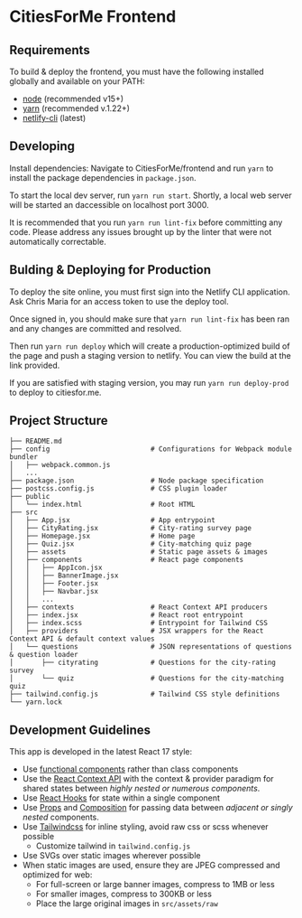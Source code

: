 # CitiesForMe Frontend
## Requirements
To build & deploy the frontend, you must have the following installed globally 
and available on your PATH:
- [node](https://nodejs.org/en/) (recommended v15+)
- [yarn](https://www.npmjs.com/package/yarn) (recommended v.1.22+)
- [netlify-cli](https://www.npmjs.com/package/netlify-cli) (latest)

## Developing
Install dependencies: Navigate to CitiesForMe/frontend and run `yarn` to install
the package dependencies in `package.json`.

To start the local dev server, run `yarn run start`. Shortly, a local web server
will be started an daccessible on localhost port 3000.

It is recommended that you run `yarn run lint-fix` before committing any code. 
Please address any issues brought up by the linter that were not automatically
correctable.

## Bulding & Deploying for Production
To deploy the site online, you must first sign into the Netlify CLI application.
Ask Chris Maria for an access token to use the deploy tool.

Once signed in, you should make sure that `yarn run lint-fix` has been ran and 
any changes are committed and resolved.

Then run `yarn run deploy` which will create a production-optimized build of the
page and push a staging version to netlify. You can view the build at the link 
provided.

If you are satisfied with staging version, you may run `yarn run deploy-prod` to
 deploy to citiesfor.me.

## Project Structure
```
├── README.md
├── config                         # Configurations for Webpack module bundler
│   ├── webpack.common.js
│   ...
├── package.json                   # Node package specification
├── postcss.config.js              # CSS plugin loader
├── public
│   └── index.html                 # Root HTML
├── src
│   ├── App.jsx                    # App entrypoint
│   ├── CityRating.jsx             # City-rating survey page
│   ├── Homepage.jsx               # Home page
│   ├── Quiz.jsx                   # City-matching quiz page
│   ├── assets                     # Static page assets & images
│   ├── components                 # React page components
│   │   ├── AppIcon.jsx
│   │   ├── BannerImage.jsx
│   │   ├── Footer.jsx
│   │   ├── Navbar.jsx
│   │   ...
│   ├── contexts                   # React Context API producers
│   ├── index.jsx                  # React root entrypoint
│   ├── index.scss                 # Entrypoint for Tailwind CSS
│   ├── providers                  # JSX wrappers for the React Context API & default context values
│   └── questions                  # JSON representations of questions & question loader
│       ├── cityrating             # Questions for the city-rating survey
│       └── quiz                   # Questions for the city-matching quiz
├── tailwind.config.js             # Tailwind CSS style definitions
└── yarn.lock
```
## Development Guidelines
This app is developed in the latest React 17 style:
- Use [functional components](https://reactjs.org/docs/components-and-props.html) rather than class components
- Use the [React Context API](https://reactjs.org/docs/context.html) with the context & provider paradigm for shared states between *highly nested or numerous components*.
- Use [React Hooks](https://reactjs.org/docs/hooks-intro.html) for state within a single component
- Use [Props](https://reactjs.org/docs/components-and-props.html) and [Composition](https://reactjs.org/docs/composition-vs-inheritance.html) for passing data between *adjacent or singly nested* components.
- Use [Tailwindcss](https://tailwindcss.com/) for inline styling, avoid raw css or scss whenever possible
  - Customize tailwind in `tailwind.config.js`
- Use SVGs over static images wherever possible
- When static images are used, ensure they are JPEG compressed and optimized for web:
  - For full-screen or large banner images, compress to 1MB or less
  - For smaller images, compress to 300KB or less
  - Place the large original images in `src/assets/raw`